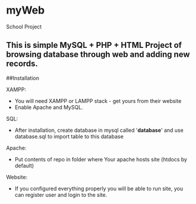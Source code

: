 # myWeb
School Project

## This is simple MySQL + PHP + HTML Project of browsing database through web and adding new records.


##Installation

XAMPP:

- You will need XAMPP or LAMPP stack - get yours from their website
- Enable Apache and MySQL.

SQL:

- After installation, create database in mysql called '**database**' and use database.sql to import table to this database

Apache:

- Put contents of repo in folder where Your apache hosts site (htdocs by default)

Website:

- If you configured everything properly you will be able to run site, you can register user and login to the site.
